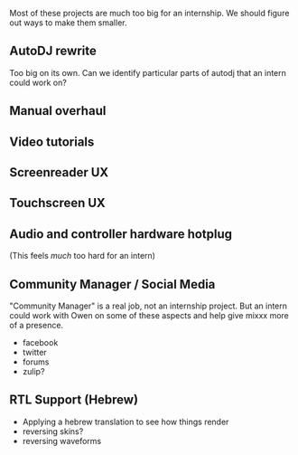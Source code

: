 Most of these projects are much too big for an internship.  We should figure out ways to make them smaller.

## AutoDJ rewrite

Too big on its own.  Can we identify particular parts of autodj that an intern could work on?  

## Manual overhaul

## Video tutorials

## Screenreader UX

## Touchscreen UX

## Audio and controller hardware hotplug

(This feels *much* too hard for an intern)

## Community Manager / Social Media

"Community Manager" is a real job, not an internship project.  But an intern could work with Owen on some of these aspects and help give mixxx more of a presence.

* facebook
* twitter
* forums
* zulip?

## RTL Support (Hebrew)

* Applying a hebrew translation to see how things render
* reversing skins?
* reversing waveforms